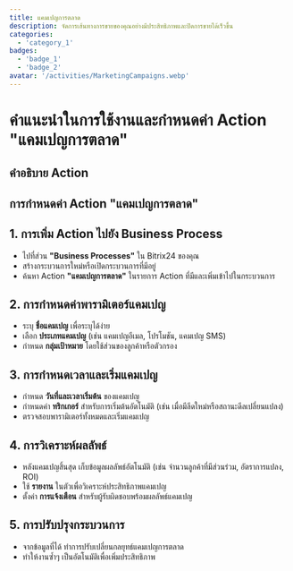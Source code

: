 ```yaml
---
title: แคมเปญการตลาด
description: จัดการเส้นทางการขายของคุณอย่างมีประสิทธิภาพและปิดการขายได้เร็วขึ้น
categories: 
  - 'category_1'
badges: 
  - 'badge_1'
  - 'badge_2'
avatar: '/activities/MarketingCampaigns.webp'
---
```

# คำแนะนำในการใช้งานและกำหนดค่า Action "แคมเปญการตลาด"

## คำอธิบาย Action

## **การกำหนดค่า Action "แคมเปญการตลาด"**

## 1. การเพิ่ม Action ไปยัง Business Process
- ไปที่ส่วน **"Business Processes"** ใน Bitrix24 ของคุณ
- สร้างกระบวนการใหม่หรือเปิดกระบวนการที่มีอยู่
- ค้นหา Action **"แคมเปญการตลาด"** ในรายการ Action ที่มีและเพิ่มเข้าไปในกระบวนการ

## 2. การกำหนดค่าพารามิเตอร์แคมเปญ
- ระบุ **ชื่อแคมเปญ** เพื่อระบุได้ง่าย
- เลือก **ประเภทแคมเปญ** (เช่น แคมเปญอีเมล, โปรโมชัน, แคมเปญ SMS)
- กำหนด **กลุ่มเป้าหมาย** โดยใช้ส่วนของลูกค้าหรือตัวกรอง

## 3. การกำหนดเวลาและเริ่มแคมเปญ
- กำหนด **วันที่และเวลาเริ่มต้น** ของแคมเปญ
- กำหนดค่า **ทริกเกอร์** สำหรับการเริ่มต้นอัตโนมัติ (เช่น เมื่อมีลีดใหม่หรือสถานะดีลเปลี่ยนแปลง)
- ตรวจสอบพารามิเตอร์ทั้งหมดและเริ่มแคมเปญ

## 4. การวิเคราะห์ผลลัพธ์
- หลังแคมเปญสิ้นสุด เก็บข้อมูลผลลัพธ์อัตโนมัติ (เช่น จำนวนลูกค้าที่มีส่วนร่วม, อัตราการแปลง, ROI)
- ใช้ **รายงาน** ในตัวเพื่อวิเคราะห์ประสิทธิภาพแคมเปญ
- ตั้งค่า **การแจ้งเตือน** สำหรับผู้รับผิดชอบพร้อมผลลัพธ์แคมเปญ

## 5. การปรับปรุงกระบวนการ
- จากข้อมูลที่ได้ ทำการปรับเปลี่ยนกลยุทธ์แคมเปญการตลาด
- ทำให้งานซ้ำๆ เป็นอัตโนมัติเพื่อเพิ่มประสิทธิภาพ